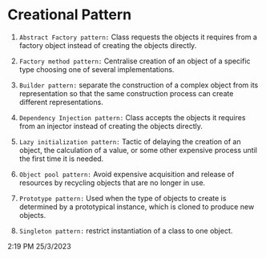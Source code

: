 # Creational Pattern

1. `Abstract Factory pattern:` Class requests the objects it requires from a factory object instead of creating the objects directly.

2. `Factory method pattern:` Centralise creation of an object of a specific type choosing one of several implementations.

3. `Builder pattern:` separate the construction of a complex object from its representation so that the same construction process can create different representations.

4. `Dependency Injection pattern:` Class accepts the objects it requires from an injector instead of creating the objects directly.

5. `Lazy initialization pattern:` Tactic of delaying the creation of an object, the calculation of a value, or some other expensive process until the first time it is needed.

6. `Object pool pattern:` Avoid expensive acquisition and release of resources by recycling objects that are no longer in use.

7. `Prototype pattern:` Used when the type of objects to create is determined by a prototypical instance, which is cloned to produce new objects.

8. `Singleton pattern:` restrict instantiation of a class to one object.


2:19 PM 25/3/2023